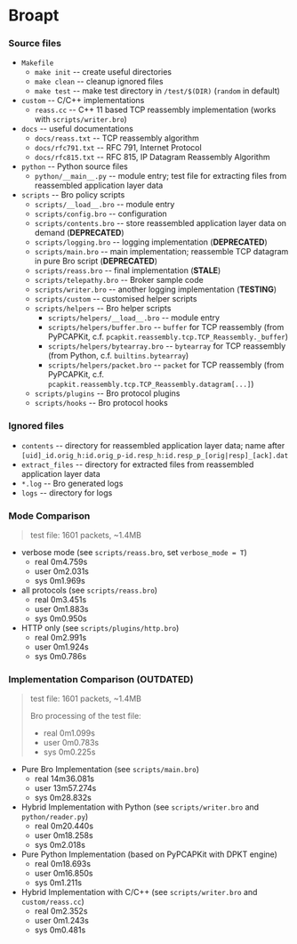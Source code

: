 # Broapt

### Source files

- `Makefile`
  - `make init` -- create useful directories
  - `make clean` -- cleanup ignored files
  - `make test` -- make test directory in `/test/$(DIR)` (`random` in default)
- `custom` -- C/C++ implementations
  - `reass.cc` -- C++ 11 based TCP reassembly implementation (works with `scripts/writer.bro`)
- `docs` -- useful documentations
  - `docs/reass.txt` -- TCP reassembly algorithm
  - `docs/rfc791.txt` -- RFC 791, Internet Protocol
  - `docs/rfc815.txt` -- RFC 815, IP Datagram Reassembly Algorithm
- `python` -- Python source files
  - `python/__main__.py` -- module entry; test file for extracting files from reassembled application layer data
- `scripts` -- Bro policy scripts
  - `scripts/__load__.bro` -- module entry
  - `scripts/config.bro` -- configuration
  - `scripts/contents.bro` -- store reassembled application layer data on demand (__DEPRECATED__)
  - `scripts/logging.bro` -- logging implementation (__DEPRECATED__)
  - `scripts/main.bro` -- main implementation; reassemble TCP datagram in pure Bro script (__DEPRECATED__)
  - `scripts/reass.bro` -- final implementation (__STALE__)
  - `scripts/telepathy.bro` -- Broker sample code
  - `scripts/writer.bro` -- another logging implementation (__TESTING__)
  - `scripts/custom` -- customised helper scripts
  - `scripts/helpers` -- Bro helper scripts
    - `scripts/helpers/__load__.bro` -- module entry
    - `scripts/helpers/buffer.bro` -- `buffer` for TCP reassembly (from PyPCAPKit, c.f. `pcapkit.reassembly.tcp.TCP_Reassembly._buffer`)
    - `scripts/helpers/bytearray.bro` -- `bytearray` for TCP reassembly (from Python, c.f. `builtins.bytearray`)
    - `scripts/helpers/packet.bro` -- `packet` for TCP reassembly (from PyPCAPKit, c.f. `pcapkit.reassembly.tcp.TCP_Reassembly.datagram[...]`)
  - `scripts/plugins` -- Bro protocol plugins
  - `scripts/hooks` -- Bro protocol hooks

### Ignored files

- `contents` -- directory for reassembled application layer data; name after `[uid]_id.orig_h:id.orig_p-id.resp_h:id.resp_p_[orig|resp]_[ack].dat`
- `extract_files` -- directory for extracted files from reassembled application layer data
- `*.log` -- Bro generated logs
- `logs` -- directory for logs

### Mode Comparison

> test file: 1601 packets, ~1.4MB

- verbose mode (see `scripts/reass.bro`, set `verbose_mode = T`)
  - real    0m4.759s
  - user    0m2.031s
  - sys     0m1.969s
- all protocols (see `scripts/reass.bro`)
  - real    0m3.451s
  - user    0m1.883s
  - sys     0m0.950s
- HTTP only (see `scripts/plugins/http.bro`)
  - real    0m2.991s
  - user    0m1.924s
  - sys     0m0.786s

### Implementation Comparison (__OUTDATED__)

> test file: 1601 packets, ~1.4MB
>
> Bro processing of the test file:
>   * real    0m1.099s
>   * user    0m0.783s
>   * sys     0m0.225s

- Pure Bro Implementation (see `scripts/main.bro`)
  - real    14m36.081s
  - user    13m57.274s
  - sys	    0m28.832s
- Hybrid Implementation with Python (see `scripts/writer.bro` and `python/reader.py`)
  - real    0m20.440s
  - user    0m18.258s
  - sys	    0m2.018s
- Pure Python Implementation (based on PyPCAPKit with DPKT engine)
  - real    0m18.693s
  - user    0m16.850s
  - sys	    0m1.211s
- Hybrid Implementation with C/C++ (see `scripts/writer.bro` and `custom/reass.cc`)
  - real    0m2.352s
  - user    0m1.243s
  - sys     0m0.481s
